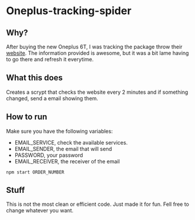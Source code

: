 # Oneplus-tracking-spider

## Why?

After buying the new Oneplus 6T, I was tracking the package throw their [website](http://tracking.oneplus.net/). The information provided is awesome, but it was a bit lame having to go there and refresh it everytime.

## What this does

Creates a scrypt that checks the website every 2 minutes and if something changed, send a email showing them.

## How to run

Make sure you have the following variables:
- EMAIL_SERVICE, check the available services.
- EMAIL_SENDER, the email that will send
- PASSWORD, your password
- EMAIL_RECEIVER, the receiver of the email

```
npm start ORDER_NUMBER
```

## Stuff

This is not the most clean or efficient code. Just made it for fun. Fell free to change whatever you want.

